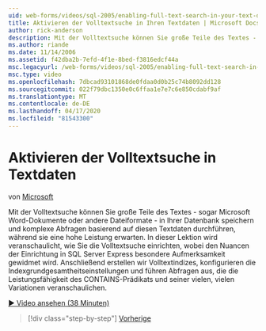 ```yaml
---
uid: web-forms/videos/sql-2005/enabling-full-text-search-in-your-text-data
title: Aktivieren der Volltextsuche in Ihren Textdaten | Microsoft Docs
author: rick-anderson
description: Mit der Volltextsuche können Sie große Teile des Textes - sogar Microsoft Word-Dokumente oder andere Dateiformate - in Ihrer Datenbank speichern und komplexe...
ms.author: riande
ms.date: 11/14/2006
ms.assetid: f42dba2b-7efd-4f1e-8bed-f3816edcf44a
msc.legacyurl: /web-forms/videos/sql-2005/enabling-full-text-search-in-your-text-data
msc.type: video
ms.openlocfilehash: 7dbcad93101868de0fdaa0d0b25c74b8092dd128
ms.sourcegitcommit: 022f79dbc1350e0c6ffaa1e7e7c6e850cdabf9af
ms.translationtype: MT
ms.contentlocale: de-DE
ms.lasthandoff: 04/17/2020
ms.locfileid: "81543300"
---
```

# <a name="enabling-full-text-search-in-your-text-data"></a>Aktivieren der Volltextsuche in Textdaten

von [Microsoft](https://github.com/microsoft)

Mit der Volltextsuche können Sie große Teile des Textes - sogar Microsoft Word-Dokumente oder andere Dateiformate - in Ihrer Datenbank speichern und komplexe Abfragen basierend auf diesen Textdaten durchführen, während sie eine hohe Leistung erwarten. In dieser Lektion wird veranschaulicht, wie Sie die Volltextsuche einrichten, wobei den Nuancen der Einrichtung in SQL Server Express besondere Aufmerksamkeit gewidmet wird. Anschließend erstellen wir Volltextindizes, konfigurieren die Indexgrundgesamtheitseinstellungen und führen Abfragen aus, die die Leistungsfähigkeit des CONTAINS-Prädikats und seiner vielen, vielen Variationen veranschaulichen.

[&#9654; Video ansehen (38 Minuten)](https://channel9.msdn.com/Blogs/ASP-NET-Site-Videos/enabling-full-text-search-in-your-text-data)

> [!div class="step-by-step"]
> [Vorherige](creating-and-using-stored-procedures.md)

